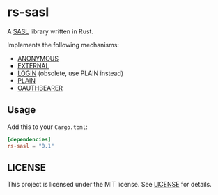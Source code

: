 # rs-sasl

A [SASL](https://www.rfc-editor.org/rfc/rfc4422) library written in Rust.

Implements the following mechanisms:

* [ANONYMOUS](https://www.rfc-editor.org/rfc/rfc4505)
* [EXTERNAL](https://www.rfc-editor.org/rfc/rfc4422#appendix-A)
* [LOGIN](https://datatracker.ietf.org/doc/html/draft-murchison-sasl-login-00) (obsolete, use PLAIN instead)
* [PLAIN](https://www.rfc-editor.org/rfc/rfc4616)
* [OAUTHBEARER](https://www.rfc-editor.org/rfc/rfc7628)

## Usage

Add this to your `Cargo.toml`:

```toml
[dependencies]
rs-sasl = "0.1"
```

## LICENSE

This project is licensed under the MIT license. See [LICENSE](LICENSE) for details.
